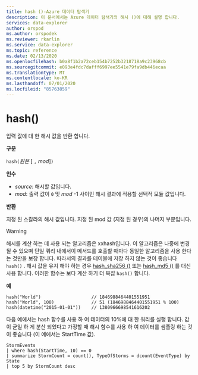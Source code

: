 ```yaml
---
title: hash ()-Azure 데이터 탐색기
description: 이 문서에서는 Azure 데이터 탐색기의 해시 ()에 대해 설명 합니다.
services: data-explorer
author: orspod
ms.author: orspodek
ms.reviewer: rkarlin
ms.service: data-explorer
ms.topic: reference
ms.date: 02/13/2020
ms.openlocfilehash: b0a8f1b2a72ceb154b7252b3218718a9c23968cb
ms.sourcegitcommit: e093e4fdc7dafff6997ee5541e79fa9db446ecaa
ms.translationtype: MT
ms.contentlocale: ko-KR
ms.lasthandoff: 07/01/2020
ms.locfileid: "85763859"
---
```

# <a name="hash"></a>hash()

입력 값에 대 한 해시 값을 반환 합니다.

**구문**

`hash(`*원본* [ `,` *mod*]`)`

**인수**

* *source*: 해시할 값입니다.
* *mod*: 출력 값이 `0` 및 *mod* -1 사이인 해시 결과에 적용할 선택적 모듈 값입니다.

**반환**

지정 된 스칼라의 해시 값입니다. 지정 된 mod 값 (지정 된 경우)의 나머지 부분입니다.

> [!WARNING]
> 해시를 계산 하는 데 사용 되는 알고리즘은 xxhash입니다.
> 이 알고리즘은 나중에 변경 될 수 있으며 단일 쿼리 내에서이 메서드를 호출할 때마다 동일한 알고리즘을 사용 한다는 것만을 보장 합니다.
> 따라서의 결과를 테이블에 저장 하지 않는 것이 좋습니다 `hash()` . 해시 값을 유지 해야 하는 경우 [hash_sha256 ()](./sha256hashfunction.md) 또는 [hash_md5 ()](./md5hashfunction.md) 를 대신 사용 합니다. 이러한 함수는 보다 계산 하기 더 복잡 `hash()` 합니다.

**예**

```kusto
hash("World")                   // 1846988464401551951
hash("World", 100)              // 51 (1846988464401551951 % 100)
hash(datetime("2015-01-01"))    // 1380966698541616202
```

다음 예에서는 hash 함수를 사용 하 여 데이터의 10%에 대 한 쿼리를 실행 합니다. 값이 균일 하 게 분산 되었다고 가정할 때 해시 함수를 사용 하 여 데이터를 샘플링 하는 것이 좋습니다 (이 예에서는 StartTime 값).

<!-- csl: https://help.kusto.windows.net:443/Samples -->
```kusto
StormEvents 
| where hash(StartTime, 10) == 0
| summarize StormCount = count(), TypeOfStorms = dcount(EventType) by State 
| top 5 by StormCount desc
```
